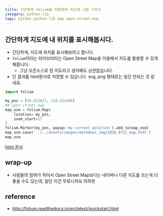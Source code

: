 ```yaml
---
title: 간단하게 folium을 이용하여 지도에 그림 그리기 
category: python-lib
tags: python python-lib map open-street-map 
---
```


## 간단하게 지도에 내 위치를 표시해봅시다. 

- 간단하게, 지도에 위치를 표시해보려고 합니다. 
- `folium`이라는 라이브러리는 Open Street Map을 이용해서 지도를 활용할 수 있게 해줍니다. 
    - 그냥 오픈소스로 된 지도라고 생각해도 상관없습니다. 
- 단 결과를 html문서로 저장할 수 있습니다. svg, png 형태로는 일단 안되는 것 같네요. 

```python
import folium

my_pos = [36.012827, 129.321488]
## open street map 
map_osm = folium.Map(
    location= my_pos,
    zoom_start=17
)
folium.Marker(my_pos, popup='my current position').add_to(map_osm)
map_osm.save('../../assets/images/markdown_img/2018_0711_map.html')
map_osm
```

[html 문서](/assets/images/markdown_img/2018_0711_map.html)


## wrap-up

- 사람들의 참여가 적어서 Open Street Map보다는 네이버나 다른 지도를 쓰는게 더 좋을 수도 있는데, 일단 이건 무료니까요 하하핫

## reference 

- <http://folium.readthedocs.io/en/latest/quickstart.html>